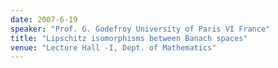 ```yaml
---
date: 2007-6-19
speaker: "Prof. G. Godefroy University of Paris VI France"
title: "Lipschitz isomorphisms between Banach spaces"
venue: "Lecture Hall -I, Dept. of Mathematics"
---
```


